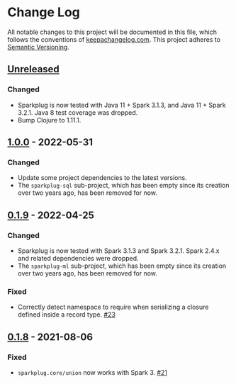 Change Log
==========

All notable changes to this project will be documented in this file, which
follows the conventions of [keepachangelog.com](http://keepachangelog.com/).
This project adheres to [Semantic Versioning](http://semver.org/).

## [Unreleased]

### Changed
- Sparkplug is now tested with Java 11 + Spark 3.1.3, and Java 11 + Spark 3.2.1.
  Java 8 test coverage was dropped.
- Bump Clojure to 1.11.1.


## [1.0.0] - 2022-05-31

### Changed
- Update some project dependencies to the latest versions.
- The `sparkplug-sql` sub-project, which has been empty since its creation
  over two years ago, has been removed for now.


## [0.1.9] - 2022-04-25

### Changed
- Sparkplug is now tested with Spark 3.1.3 and Spark 3.2.1.
  Spark 2.4.x and related dependencies were dropped.
- The `sparkplug-ml` sub-project, which has been empty since its creation
  over two years ago, has been removed for now.

### Fixed
- Correctly detect namespace to require when serializing a closure defined
  inside a record type.
  [#23](https://github.com/amperity/sparkplug/pull/23)


## [0.1.8] - 2021-08-06

### Fixed
- `sparkplug.core/union` now works with Spark 3.
  [#21](https://github.com/amperity/sparkplug/pull/21)


[Unreleased]: https://github.com/amperity/sparkplug/compare/1.0.0...HEAD
[1.0.0]: https://github.com/amperity/sparkplug/compare/0.1.9...1.0.0
[0.1.9]: https://github.com/amperity/sparkplug/compare/0.1.8...0.1.9
[0.1.8]: https://github.com/amperity/sparkplug/compare/0.1.7...0.1.8
